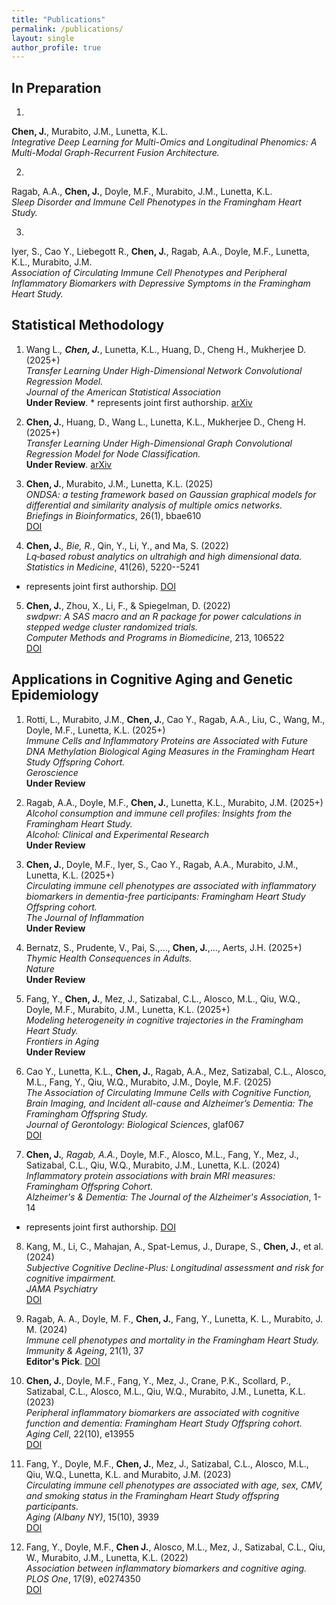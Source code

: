 ```yaml
---
title: "Publications"
permalink: /publications/
layout: single
author_profile: true
---
```


## In Preparation

1.  
**Chen, J.**, Murabito, J.M., Lunetta, K.L.  
*Integrative Deep Learning for Multi-Omics and Longitudinal Phenomics: A Multi-Modal Graph-Recurrent Fusion Architecture.*  

2.  
Ragab, A.A., **Chen, J.**, Doyle, M.F., Murabito, J.M., Lunetta, K.L.  
*Sleep Disorder and Immune Cell Phenotypes in the Framingham Heart Study.*  

3.  
Iyer, S., Cao Y., Liebegott R., **Chen, J.**, Ragab, A.A., Doyle, M.F., Lunetta, K.L., Murabito, J.M.  
*Association of Circulating Immune Cell Phenotypes and Peripheral Inflammatory Biomarkers with Depressive Symptoms in the Framingham Heart Study.*  

## Statistical Methodology

1.  Wang L.*, **Chen, J.***, Lunetta, K.L., Huang, D., Cheng H., Mukherjee D. (2025+)  
*Transfer Learning Under High-Dimensional Network Convolutional Regression Model.*  
_Journal of the American Statistical Association_  
**Under Review**. * represents joint first authorship. [arXiv](https://arxiv.org/abs/2504.19979)

2.  **Chen, J.**, Huang, D., Wang L., Lunetta, K.L., Mukherjee D., Cheng H. (2025+)  
*Transfer Learning Under High-Dimensional Graph Convolutional Regression Model for Node Classification.*  
**Under Review**. [arXiv](https://arxiv.org/abs/2405.16672)

3.  **Chen, J.**, Murabito, J.M., Lunetta, K.L. (2025)  
*ONDSA: a testing framework based on Gaussian graphical models for differential and similarity analysis of multiple omics networks.*  
_Briefings in Bioinformatics_, 26(1), bbae610  
[DOI](https://doi.org/10.1093/bib/bbae610)

4.  **Chen, J.***, Bie, R.*, Qin, Y., Li, Y., and Ma, S. (2022)  
*Lq‐based robust analytics on ultrahigh and high dimensional data.*  
_Statistics in Medicine_, 41(26), 5220--5241  
* represents joint first authorship. [DOI](https://doi.org/10.1002/sim.9515)

5.  **Chen, J.**, Zhou, X., Li, F., & Spiegelman, D. (2022)  
*swdpwr: A SAS macro and an R package for power calculations in stepped wedge cluster randomized trials.*  
_Computer Methods and Programs in Biomedicine_, 213, 106522  
[DOI](https://doi.org/10.1016/j.cmpb.2021.106522)

## Applications in Cognitive Aging and Genetic Epidemiology

1.  Rotti, L., Murabito, J.M., **Chen, J.**, Cao Y., Ragab, A.A., Liu, C., Wang, M., Doyle, M.F., Lunetta, K.L. (2025+)  
*Immune Cells and Inflammatory Proteins are Associated with Future DNA Methylation Biological Aging Measures in the Framingham Heart Study Offspring Cohort.*  
_Geroscience_  
**Under Review**

2.  Ragab, A.A., Doyle, M.F., **Chen, J.**, Lunetta, K.L., Murabito, J.M. (2025+)  
*Alcohol consumption and immune cell profiles: Insights from the Framingham Heart Study.*  
_Alcohol: Clinical and Experimental Research_  
**Under Review**

3.  **Chen, J.**, Doyle, M.F., Iyer, S., Cao Y., Ragab, A.A., Murabito, J.M., Lunetta, K.L. (2025+)  
*Circulating immune cell phenotypes are associated with inflammatory biomarkers in dementia-free participants: Framingham Heart Study Offspring cohort.*  
_The Journal of Inflammation_  
**Under Review**

4.  Bernatz, S., Prudente, V., Pai, S.,..., **Chen, J.**,..., Aerts, J.H. (2025+)  
*Thymic Health Consequences in Adults.*  
_Nature_  
**Under Review**

5.  Fang, Y., **Chen, J.**, Mez, J., Satizabal, C.L.,  Alosco, M.L.,  Qiu, W.Q.,  Doyle, M.F., Murabito, J.M., Lunetta, K.L. (2025+)  
*Modeling heterogeneity in cognitive trajectories in the Framingham Heart Study.*  
_Frontiers in Aging_  
**Under Review**

6.  Cao Y., Lunetta, K.L., **Chen, J.**, Ragab, A.A.,  Mez, Satizabal, C.L., Alosco, M.L., Fang, Y., Qiu, W.Q., Murabito, J.M., Doyle, M.F. (2025)  
*The Association of Circulating Immune Cells with Cognitive Function, Brain Imaging, and Incident all-cause and Alzheimer’s Dementia: The Framingham Offspring Study.*  
_Journal of Gerontology: Biological Sciences_, glaf067  
[DOI](https://doi.org/10.1093/gerona/glaf067)

7.  **Chen, J.***, Ragab, A.A.*, Doyle, M.F., Alosco, M.L., Fang, Y., Mez, J., Satizabal, C.L., Qiu, W.Q., Murabito, J.M., Lunetta, K.L. (2024)  
*Inflammatory protein associations with brain MRI measures: Framingham Offspring Cohort.*  
_Alzheimer's & Dementia: The Journal of the Alzheimer's Association_, 1-14  
* represents joint first authorship. [DOI](https://doi.org/10.1002/alz.13896)

8.  Kang, M., Li, C., Mahajan, A., Spat-Lemus, J., Durape, S., **Chen, J.**, et al. (2024)  
*Subjective Cognitive Decline-Plus: Longitudinal assessment and risk for cognitive impairment.*  
_JAMA Psychiatry_  
[DOI](https://doi.org/10.1001/jamapsychiatry.2024.1678)

9.  Ragab, A. A., Doyle, M. F., **Chen, J.**, Fang, Y., Lunetta, K. L., Murabito, J. M. (2024)  
*Immune cell phenotypes and mortality in the Framingham Heart Study.*  
_Immunity & Ageing_, 21(1), 37  
**Editor's Pick**. [DOI](https://doi.org/10.1186/s12979-024-00384-y)

10.  **Chen, J.**, Doyle, M.F., Fang, Y., Mez, J., Crane, P.K., Scollard, P., Satizabal, C.L., Alosco, M.L., Qiu, W.Q., Murabito, J.M., Lunetta, K.L. (2023)  
*Peripheral inflammatory biomarkers are associated with cognitive function and dementia: Framingham Heart Study Offspring cohort.*  
_Aging Cell_, 22(10), e13955  
[DOI](https://doi.org/10.1111/acel.13955)

11.  Fang, Y., Doyle, M.F., **Chen, J.**, Mez, J., Satizabal, C.L., Alosco, M.L., Qiu, W.Q., Lunetta, K.L. and Murabito, J.M. (2023)  
*Circulating immune cell phenotypes are associated with age, sex, CMV, and smoking status in the Framingham Heart Study offspring participants.*  
_Aging (Albany NY)_, 15(10), 3939  
[DOI](https://doi.org/10.18632/aging.204874)

12.  Fang, Y., Doyle, M.F., **Chen J.**, Alosco, M.L., Mez, J., Satizabal, C.L., Qiu, W., Murabito, J.M., Lunetta, K.L. (2022)  
*Association between inflammatory biomarkers and cognitive aging.*  
_PLOS One_, 17(9), e0274350  
[DOI](https://doi.org/10.1371/journal.pone.0274350)
